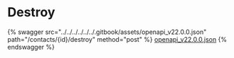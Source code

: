 # Destroy

{% swagger src="../../../../../../.gitbook/assets/openapi_v22.0.0.json" path="/contacts/{id}/destroy" method="post" %}
[openapi_v22.0.0.json](../../../../../../.gitbook/assets/openapi_v22.0.0.json)
{% endswagger %}

